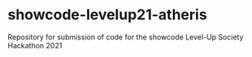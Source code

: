 # showcode-levelup21-atheris

Repository for submission of code for the showcode Level-Up Society Hackathon 2021
